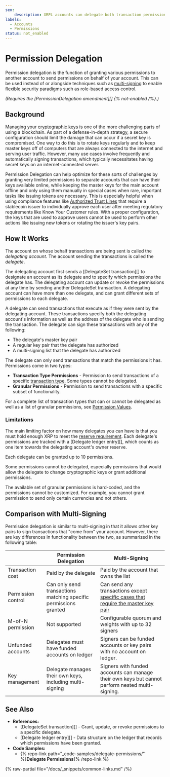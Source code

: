 ```yaml
---
seo:
    description: XRPL accounts can delegate both transaction permissions and granular permissions to other accounts.
labels:
  - Accounts
  - Permissions
status: not_enabled
---
```

# Permission Delegation

Permission delegation is the function of granting various permissions to another account to send permissions on behalf of your account. This can be used instead of or alongside techniques such as [multi-signing](./multi-signing.md) to enable flexible security paradigms such as role-based access control.

_(Requires the [PermissionDelegation amendment][] {% not-enabled /%}.)_

## Background

Managing your [cryptographic keys](./cryptographic-keys.md) is one of the more challenging parts of using a blockchain. As part of a defense-in-depth strategy, a secure configuration should limit the damage that can occur if a secret key is compromised. One way to do this is to rotate keys regularly and to keep master keys off of computers that are always connected to the internet and serving user traffic. However, many use cases involve frequently and automatically signing transactions, which typically necessitates having secret keys on an internet-connected server.

Permission Delegation can help optimize for these sorts of challenges by granting very limited permissions to separate accounts that can have their keys available online, while keeping the master keys for the main account offline and only using them manually in special cases when rare, important tasks like issuing tokens are necessary. This is especially helpful when using compliance features like [Authorized Trust Lines](../tokens/fungible-tokens/authorized-trust-lines.md) that require a stablecoin issuer to individually approve each user after meeting regulatory requirements like Know Your Customer rules. With a proper configuration, the keys that are used to approve users cannot be used to perform other actions like issuing new tokens or rotating the issuer's key pairs.


## How It Works

The account on whose behalf transactions are being sent is called the _delegating account_. The account sending the transactions is called the _delegate_.

The delegating account first sends a [DelegateSet transaction][] to designate an account as its delegate and to specify which permissions the delegate has. The delegating account can update or revoke the permissions at any time by sending another DelegateSet transaction. A delegating account can have more than one delegate, and can grant different sets of permissions to each delegate.

A delegate can send transactions that execute as if they were sent by the delegating account. These transactions specify both the delegating account's information as well as the address of the delegate who is sending the transaction. The delegate can sign these transactions with any of the following:

- The delegate's master key pair
- A regular key pair that the delegate has authorized
- A multi-signing list that the delegate has authorized

The delegate can only send transactions that match the permissions it has. Permissions come in two types:

- **Transaction Type Permissions** - Permission to send transactions of a specific [transaction type](/docs/references/protocol/transactions/types/index.md). Some types cannot be delegated.
- **Granular Permissions** - Permission to send transactions with a specific subset of functionality.

For a complete list of transaction types that can or cannot be delegated as well as a list of granular permissions, see [Permission Values](/docs/references/protocol/data-types/permission-values.md).

### Limitations

The main limiting factor on how many delegates you can have is that you must hold enough XRP to meet the [reserve requirement](./reserves.md). Each delegate's permissions are tracked with a [Delegate ledger entry][], which counts as one item towards the delegating account's owner reserve.

Each delegate can be granted up to 10 permissions.

Some permissions cannot be delegated, especially permissions that would allow the delegate to change cryptographic keys or grant additional permissions.

The available set of granular permissions is hard-coded, and the permissions cannot be customized. For example, you cannot grant permission to send only certain currencies and not others.

## Comparison with Multi-Signing

Permission delegation is similar to multi-signing in that it allows other key pairs to sign transactions that "come from" your account. However, there are key differences in functionality between the two, as summarized in the following table:

|                  | Permission Delegation | Multi-Signing |
|------------------|-----------------------|---------------|
| Transaction cost | Paid by the delegate | Paid by the account that owns the list |
| Permission control | Can only send transactions matching specific permissions granted | Can send any transactions except [specific cases that require the master key pair](./cryptographic-keys.md#special-permissions) |
| M-of-N permission | Not supported | Configurable quorum and weights with up to 32 signers |
| Unfunded accounts | Delegates must have funded accounts on ledger | Signers can be funded accounts or key pairs with no account on ledger. |
| Key management | Delegate manages their own keys, including multi-signing | Signers with funded accounts can manage their own keys but cannot perform nested multi-signing. |


## See Also

- **References:**
    - [DelegateSet transaction][] - Grant, update, or revoke permissions to a specific delegate.
    - [Delegate ledger entry][] - Data structure on the ledger that records which permissions have been granted.
- **Code Samples:**
    - {% repo-link path="_code-samples/delegate-permissions/" %}**Delegate Permissions**{% /repo-link %}

{% raw-partial file="/docs/_snippets/common-links.md" /%}
